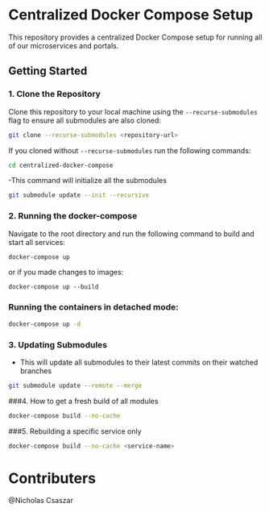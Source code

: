 # Centralized Docker Compose Setup

This repository provides a centralized Docker Compose setup for running all of our microservices and portals.


## Getting Started
### 1. Clone the Repository

Clone this repository to your local machine using the `--recurse-submodules` flag to ensure all submodules are also cloned:

```bash
git clone --recurse-submodules <repository-url>
````

If you cloned without `--recurse-submodules` run the following commands:
```bash
cd centralized-docker-compose
```
-This command will initialize all the submodules
```bash
git submodule update --init --recursive
```


### 2. Running the docker-compose
Navigate to the root directory and run the following command to
build and start all services:
```bash 
docker-compose up
```
or if you made changes to images:
```
docker-compose up --build
```
### Running the containers in detached mode:
```bash
docker-compose up -d
```

### 3. Updating Submodules
- This will update all submodules to their latest commits on their watched branches
```bash
git submodule update --remote --merge
```
###4. How to get a fresh build of all modules
```bash
docker-compose build --no-cache
```

###5. Rebuilding a specific service only
```bash
docker-compose build --no-cache <service-name>
```


# Contributers
@Nicholas Csaszar